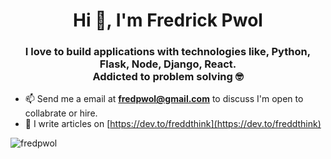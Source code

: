 
<h1 align="center">Hi 👋, I'm Fredrick Pwol</h1>
<h3 align="center"> I love to build applications with technologies like, Python, Flask, Node, Django, React. <br> Addicted to problem solving 🤓️</h3>

- 📫 Send me a email at **fredpwol@gmail.com** to discuss I'm open to collabrate or hire.
- 📝 I write articles on [https://dev.to/freddthink](https://dev.to/freddthink)

<p align="left"> <img src="https://komarev.com/ghpvc/?username=fredpwol" alt="fredpwol" /> </p>
